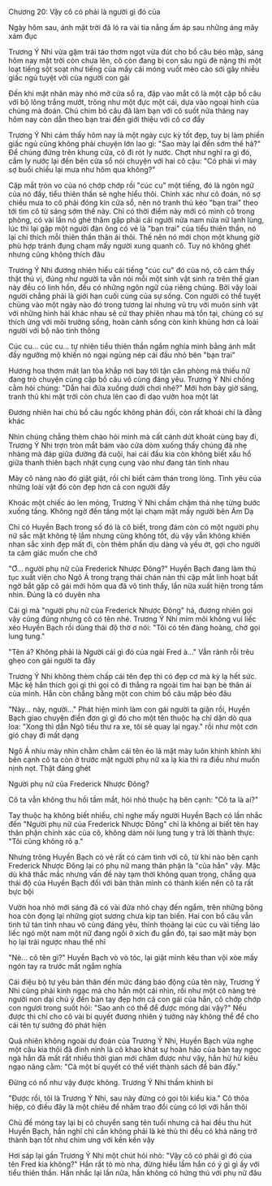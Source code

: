 




Chương 20: Vậy cô có phải là người gì đó của


Ngày hôm sau, ánh mặt trời đã ló ra vài tia nắng ấm áp sau những áng mây xám đục

Trương Ý Nhi vừa gặm trái táo thơm ngọt vừa đút cho bồ câu béo mập, sáng hôm nay mặt trời còn chưa lên, cô còn đang bị con sâu ngủ đè nặng thì một loạt tiếng sột soạt như tiếng của mấy cái móng vuốt mèo cào sới gây nhiễu giấc ngủ tuyệt vời của người con gái

Đến khi mặt nhăn mày nhó mở cửa sổ ra, đập vào mắt cô là một cặp bồ câu với bộ lông trắng mướt, trông như một đực một cái, dựa vào ngoại hình của chúng mà đoán. Chú chim bồ câu đã làm bạn với cô suốt nửa tháng nay hôm nay còn dẫn theo bạn trai đến giới thiệu với cô cơ đấy

Trương Ý Nhi cảm thấy hôm nay là một ngày cực kỳ tốt đẹp, tuy bị làm phiền giấc ngủ cũng không phải chuyện lớn lao gì: "Sao mày lại đến sớm thế hả?" Để chúng đứng trên khung cửa, cô đi rót ly nước. Chợt như nghĩ ra gì đó, cầm ly nước lại đến bên cửa sổ nói chuyện với hai cô cậu: "Có phải vì mày sợ buổi chiều lại mưa như hôm qua không?"

Cặp mắt tròn vo của nó chớp chớp rồi "cúc cu" một tiếng, đó là ngôn ngữ của nó đấy, tiểu thiên thần sẽ nghe hiểu thôi. Chính xác như cô đoán, nó sợ chiều mưa to cô phải đóng kín cửa sổ, nên nó tranh thủ kéo "bạn trai" theo tới tìm cô từ sáng sớm thế này. Chỉ có thời điểm này mới có mình cô trong phòng, có vài lần nó ghé thăm gặp phải cái người nửa nam nửa nữ lạnh lùng, lúc thì lại gặp một người đàn ông có vẻ là "bạn trai" của tiểu thiên thần, nó lại chỉ thích mỗi thiên thần thân ái thôi. Thế nên nó mới chọn một khung giờ phù hợp tránh đụng chạm mấy người xung quanh cô. Tuy nó không ghét nhưng cũng không thích đâu

Trương Ý Nhi đương nhiên hiểu cái tiếng "cúc cu" đó của nó, cô cảm thấy thật thú vị, đúng như người ta vẫn nói mỗi một sinh vật sinh ra trên thế gian này đều có linh hồn, đều có những ngôn ngữ của riêng chúng. Bởi vậy loài người chẳng phải là giới hạn cuối cùng của sự sống. Con người có thể tuyệt chủng vào một ngày nào đó trong tương lai nhưng vũ trụ với muôn sinh vật với những hình hài khác nhau sẽ cứ thay phiên nhau mà tồn tại, chúng có sự thích ứng với môi trường sống, hoàn cảnh sống còn kinh khủng hơn cả loài người với bộ não tinh thông



Cúc cu... cúc cu... tự nhiên tiểu thiên thần ngắm nghía mình bằng ánh mắt đầy ngưỡng mộ khiến nó ngại ngùng nép cái đầu nhỏ bên "bạn trai"

Hương hoa thơm mát lan tỏa khắp nơi bay tới tận căn phòng mà thiếu nữ đang trò chuyện cùng cặp bồ câu vô cùng đáng yêu. Trương Ý Nhi chống cằm hỏi chúng: "Dẫn hai đứa xuống dưới chơi nhé?" Mới hơn bảy giờ sáng, tranh thủ khi mặt trời còn chưa lên cao đi dạo vườn hoa một lát

Đương nhiên hai chú bồ câu ngốc không phản đối, còn rất khoái chí là đằng khác

Nhìn chúng chẳng thèm chào hỏi mình mà cất cánh dứt khoát cùng bay đi, Trương Ý Nhi trợn tròn mắt bám vào cửa dòm xuống thấy chúng đã nhẹ nhàng mà đáp giữa đường đá cuội, hai cái đầu kia còn không biết xấu hổ giữa thanh thiên bạch nhật cụng cụng vào như đang tán tỉnh nhau

Mày cô nàng nào đó giật giật, rồi chỉ biết cảm thán trong lòng. Tình yêu của những loài vật đó còn đẹp hơn cả con người đấy

Khoác một chiếc áo len mỏng, Trương Ý Nhi chầm chậm thả nhẹ từng bước xuống tầng. Không ngờ đến tầng một lại chạm mặt mấy người bên Ám Dạ

Chỉ có Huyền Bạch trong số đó là cô biết, trong đám còn có một người phụ nữ sắc mặt không tệ lắm nhưng cũng không tốt, dù vậy vẫn không khiến nhan sắc xinh đẹp mất đi, còn thêm phần dịu dàng và yếu ớt, gợi cho người ta cảm giác muốn che chở

"Ơ... người phụ nữ của Frederick Nhược Đông?" Huyền Bạch đang làm thủ tục xuất viện cho Ngô Á trong trạng thái chán nản thì cặp mắt linh hoạt bất ngờ bắt gặp cô gái mới hôm qua đã vô tình thấy, lần nữa xuất hiện trong tầm nhìn. Đúng là có duyên nha

Cái gì mà "người phụ nữ của Frederick Nhược Đông" hả, đương nhiên gọi vậy cũng đúng nhưng cô có tên nhé. Trương Ý Nhi mím môi không vui liếc xéo Huyền Bạch rồi dùng thái độ thờ ơ nói: "Tôi có tên đàng hoàng, chớ gọi lung tung."

"Tên á? Không phải là Người cái gì đó của ngài Fred à..." Vẫn rảnh rỗi trêu ghẹo con gái người ta đấy



Trương Ý Nhi không thèm chấp cái tên đẹp thì có đẹp cơ mà kỳ lạ hết sức. Mặc kệ hắn thích gọi gì thì gọi cô đi thẳng ra ngoài tìm hai bạn bè thân ái của mình. Hắn còn chẳng bằng một con chim bồ câu mập béo đâu

"Này... này, người..." Phát hiện mình làm con gái người ta giận rồi, Huyền Bạch giao chuyện điền đơn gì gì đó cho một tên thuộc hạ chỉ dặn dò qua loa: "Xong thì dẫn Ngô tiểu thư ra xe, tôi sẽ quay lại ngay." rồi như một cơn gió chạy đi mất dạng

Ngô Á nhíu mày nhìn chằm chằm cái tên ẻo lả mặt mày luôn khinh khỉnh khi bên cạnh cô ta còn ở trước mặt người phụ nữ xa lạ kia thì ra điều như muốn nịnh nọt. Thật đáng ghét

Người phụ nữ của Frederick Nhược Đông?

Cô ta vẫn không thu hồi tầm mắt, hỏi nhỏ thuộc hạ bên cạnh: "Cô ta là ai?"

Tay thuộc hạ không biết nhiều, chỉ nghe mấy người Huyền Bạch có lần nhắc đến "Người phụ nữ của Frederick Nhược Đông" chỉ là không ai biết tên hay thân phận chính xác của cô, không dám nói lung tung y trả lời thành thực: "Tôi cũng không rõ ạ."

Nhưng trông Huyền Bạch có vẻ rất có cảm tình với cô, từ khi nào bên cạnh Frederick Nhược Đông lại có phụ nữ mang thân phận là "của hắn" vậy. Mặc dù khá thắc mắc nhưng vấn đề này tạm thời không quan trọng, chẳng qua thái độ của Huyền Bạch đối với bản thân mình có thành kiến nên cô ta rất bực bội

Vườn hoa nhỏ mới sáng đã có vài đứa nhỏ chạy đến ngắm, trên những bông hoa còn đọng lại những giọt sương chưa kịp tan biến. Hai con bồ câu vẫn tình tứ tán tỉnh nhau vô cùng đáng yêu, thỉnh thoảng lại cúc cu vài tiếng láo liếc ngó một nam một nữ đang ngồi ở xích đu gần đó, tại sao mặt mày bọn họ lại trái ngược nhau thế nhỉ

"Nè... cô tên gì?" Huyền Bạch vò vò tóc, lại giật mình kêu than vội xòe mấy ngón tay ra trước mắt ngắm nghía



Cái điệu bộ tự yêu bản thân đến mức đáng báo động của tên này, Trương Ý Nhi cũng phải kinh ngạc mà cho hắn một cái nhìn, rồi như một cô nàng trẻ người non dại chú ý đến bàn tay đẹp hơn cả con gái của hắn, cô chớp chớp con ngươi trong suốt hỏi: "Sao anh có thể để được móng dài vậy?" Nếu được thì chỉ cho cô vài bí quyết đương nhiên ý tưởng này không thể để cho cái tên tự sướng đó phát hiện

Quả nhiên không ngoài dự đoán của Trương Ý Nhi, Huyền Bạch vừa nghe một câu kia thôi đã đinh ninh là cô khao khát sự hoàn hảo của bàn tay ngọc ngà hắn đã mất rất nhiều thời gian mới chăm được như vậy, hắn hừ hừ kiêu ngạo nâng cằm: "Cả một bí quyết có thể viết thành sách để bán đấy."

Đừng có nổ như vậy được không. Trương Ý Nhi thầm khinh bỉ

"Được rồi, tôi là Trương Ý Nhi, sau này đừng có gọi tôi kiểu kia." Cô thỏa hiệp, có điều đây là một chiêu để nhằm trao đổi cùng có lợi với hắn thôi

Chủ đề móng tay lại bị cô chuyển sang tên tuổi nhưng cả hai đều thu hút Huyền Bạch, hắn nghĩ chỉ cần không phải là kẻ thù thì đều có khả năng trở thành bạn tốt như chim ưng với kền kền vậy

Hơi sáp lại gần Trương Ý Nhi một chút hỏi nhỏ: "Vậy cô có phải gì đó của tên Fred kia không?" Hắn rất tò mò nha, đừng hiểu lầm hắn có ý gì gì ấy với tiểu thiên thần. Hắn nhắc lại lần nữa, hắn không có hứng thú với phụ nữ đâu




